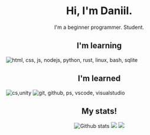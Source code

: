 <h1 align="center">Hi, I'm Daniil.</h1>
<p align="center">I'm a beginner programmer. Student.</p>

<h2 align="center">I'm learning</h2>
<p>
  <img src="https://skillicons.dev/icons?i=html,css,js,nodejs,python,rust,linux,bash,sqlite" alt="html, css, js, nodejs, python, rust, linux, bash, sqlite">
</p>

<h2 align="center">I'm learned</h2>
<p>
  <img src="https://skillicons.dev/icons?i=cs,unity" alt="cs,unity" title="basics">
  <img src="https://skillicons.dev/icons?i=git,github,ps,vscode,visualstudio" alt="git, github, ps, vscode, visualstudio">
</p>

<h2 align="center">My stats!</h2>
<p align="center">
    <img src="https://github-readme-stats.vercel.app/api?username=ekiari&theme=tokyonight&show_icons=true&hide_rank=true&custom_title=My%20stats&count_private=true&hide_border=true&hide=issues&line_height=24&bg_color=0d1117" alt="Github stats" />
    <img src="https://github-readme-stats.vercel.app/api/top-langs/?username=ekiari&layout=compact&theme=tokyonight" />
    <img src="https://github-readme-stats.vercel.app/api/wakatime?username=ekiari" />
</p>

<!--
**ekiari/ekiari** is a ✨ _special_ ✨ repository because its `README.md` (this file) appears on your GitHub profile.

Here are some ideas to get you started:

- 🔭 I’m currently working on ...
- 🌱 I’m currently learning ...
- 👯 I’m looking to collaborate on ...
- 🤔 I’m looking for help with ...
- 💬 Ask me about ...
- 📫 How to reach me: ...
- 😄 Pronouns: ...
- ⚡ Fun fact: ...
-->
